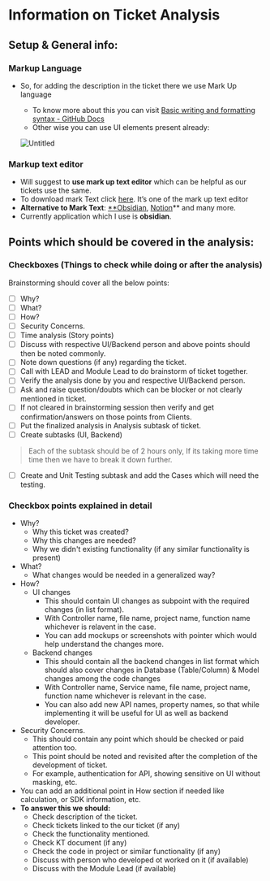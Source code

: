 # Information on Ticket Analysis

## Setup & General info:

### Markup Language

- So, for adding the description in the ticket there we use Mark Up language
    - To know more about this you can visit [Basic writing and formatting syntax - GitHub Docs](https://docs.github.com/en/get-started/writing-on-github/getting-started-with-writing-and-formatting-on-github/basic-writing-and-formatting-syntax)
    - Other wise you can use UI elements present already:
    
    ![Untitled](https://user-images.githubusercontent.com/25875102/200245276-4da594d0-d356-416e-8a15-053e5315495a.png)
    

### Markup text editor

- Will suggest to **use mark up text editor** which can be helpful as our tickets use the same.
- To download mark Text click [here](https://github.com/marktext/marktext#download-and-installation). It’s one of the mark up text editor
- **Alternative to Mark Text**: [**Obsidian](https://obsidian.md/), [Notion](https://www.notion.so/)** and many more.
- Currently application which I use is **obsidian**.

## Points which should be covered in the analysis:

### Checkboxes (Things to check while doing or after the analysis)

Brainstorming should cover all the below points:

- [ ]  Why?
- [ ]  What?
- [ ]  How?
- [ ]  Security Concerns.
- [ ]  Time analysis (Story points)
- [ ]  Discuss with respective UI/Backend person and above points should then be noted commonly.
- [ ]  Note down questions (if any) regarding the ticket.
- [ ]  Call with LEAD and Module Lead to do brainstorm of ticket together.
- [ ]  Verify the analysis done by you and respective UI/Backend person.
- [ ]  Ask and raise question/doubts which can be blocker or not clearly mentioned in ticket.
- [ ]  If not cleared in brainstorming session then verify and get confirmation/answers on those points from Clients.
- [ ]  Put the finalized analysis in Analysis subtask of ticket.
- [ ]  Create subtasks (UI, Backend)

> Each of the subtask should be of 2 hours only, If its taking more time time then we have to break it down further.
> 
- [ ]  Create and Unit Testing subtask and add the Cases which will need the testing.

### Checkbox points explained in detail

- Why?
    - Why this ticket was created?
    - Why this changes are needed?
    - Why we didn't existing functionality (if any similar functionality is present)
- What?
    - What changes would be needed in a generalized way?
- How?
    - UI changes
        - This should contain UI changes as subpoint with the required changes (in list format).
        - With Controller name, file name, project name, function name whichever is relavent in the case.
        - You can add mockups or screenshots with pointer which would help understand the changes more.
    - Backend changes
        - This should contain all the backend changes in list format which should also cover changes in Database (Table/Column) & Model changes among the code changes
        - With Controller name, Service name, file name, project name, function name whichever is relevant in the case.
        - You can also add new API names, property names, so that while implementing it will be useful for UI as well as backend developer.
- Security Concerns.
    - This should contain any point which should be checked or paid attention too.
    - This point should be noted and revisited after the completion of the development of ticket.
    - For example, authentication for API, showing sensitive on UI without masking, etc.
- You can add an additional point in How section if needed like calculation, or SDK information, etc.
- **To answer this we should:**
    - Check description of the ticket.
    - Check tickets linked to the our ticket (if any)
    - Check the functionality mentioned.
    - Check KT document (if any)
    - Check the code in project or similar functionality (if any)
    - Discuss with person who developed ot worked on it (if available)
    - Discuss with the Module Lead (if available)
